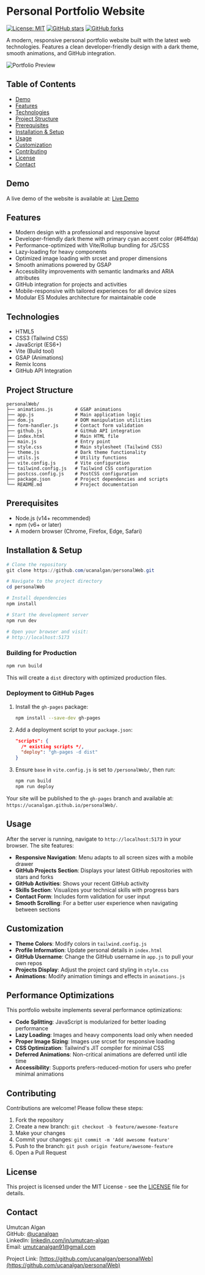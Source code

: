 # Personal Portfolio Website

[![License: MIT](https://img.shields.io/badge/License-MIT-yellow.svg)](LICENSE)
[![GitHub stars](https://img.shields.io/github/stars/ucanalgan/personalWeb?style=social)](https://github.com/ucanalgan/personalWeb/stargazers)
[![GitHub forks](https://img.shields.io/github/forks/ucanalgan/personalWeb?style=social)](https://github.com/ucanalgan/personalWeb/network/members)

A modern, responsive personal portfolio website built with the latest web technologies. Features a clean developer-friendly design with a dark theme, smooth animations, and GitHub integration.

![Portfolio Preview](https://raw.githubusercontent.com/ucanalgan/personalWeb/master/images/image.png)

## Table of Contents

- [Demo](#demo)
- [Features](#features)
- [Technologies](#technologies)
- [Project Structure](#project-structure)
- [Prerequisites](#prerequisites)
- [Installation & Setup](#installation--setup)
- [Usage](#usage)
- [Customization](#customization)
- [Contributing](#contributing)
- [License](#license)
- [Contact](#contact)

## Demo

A live demo of the website is available at: [Live Demo](https://ucanalgan.github.io/personalWeb)

## Features

- Modern design with a professional and responsive layout
- Developer-friendly dark theme with primary cyan accent color (#64ffda)
- Performance-optimized with Vite/Rollup bundling for JS/CSS
- Lazy-loading for heavy components
- Optimized image loading with srcset and proper dimensions
- Smooth animations powered by GSAP
- Accessibility improvements with semantic landmarks and ARIA attributes
- GitHub integration for projects and activities
- Mobile-responsive with tailored experiences for all device sizes
- Modular ES Modules architecture for maintainable code

## Technologies

- HTML5
- CSS3 (Tailwind CSS)
- JavaScript (ES6+)
- Vite (Build tool)
- GSAP (Animations)
- Remix Icons
- GitHub API Integration

## Project Structure

```
personalWeb/
├── animations.js        # GSAP animations
├── app.js               # Main application logic
├── dom.js               # DOM manipulation utilities
├── form-handler.js      # Contact form validation
├── github.js            # GitHub API integration
├── index.html           # Main HTML file
├── main.js              # Entry point
├── style.css            # Main stylesheet (Tailwind CSS)
├── theme.js             # Dark theme functionality
├── utils.js             # Utility functions
├── vite.config.js       # Vite configuration
├── tailwind.config.js   # Tailwind CSS configuration
├── postcss.config.js    # PostCSS configuration
├── package.json         # Project dependencies and scripts
└── README.md            # Project documentation
```

## Prerequisites

- Node.js (v14+ recommended)
- npm (v6+ or later)
- A modern browser (Chrome, Firefox, Edge, Safari)

## Installation & Setup

```powershell
# Clone the repository
git clone https://github.com/ucanalgan/personalWeb.git

# Navigate to the project directory
cd personalWeb

# Install dependencies
npm install

# Start the development server
npm run dev

# Open your browser and visit:
# http://localhost:5173
```

### Building for Production

```powershell
npm run build
```

This will create a `dist` directory with optimized production files.

### Deployment to GitHub Pages

1. Install the `gh-pages` package:

   ```bash
   npm install --save-dev gh-pages
   ```

2. Add a deployment script to your `package.json`:

   ```json
   "scripts": {
     /* existing scripts */,  
     "deploy": "gh-pages -d dist"
   }
   ```

3. Ensure `base` in `vite.config.js` is set to `/personalWeb/`, then run:

   ```bash
   npm run build
   npm run deploy
   ```

Your site will be published to the `gh-pages` branch and available at: `https://ucanalgan.github.io/personalWeb/`.

## Usage

After the server is running, navigate to `http://localhost:5173` in your browser. The site features:

- **Responsive Navigation**: Menu adapts to all screen sizes with a mobile drawer
- **GitHub Projects Section**: Displays your latest GitHub repositories with stars and forks
- **GitHub Activities**: Shows your recent GitHub activity
- **Skills Section**: Visualizes your technical skills with progress bars
- **Contact Form**: Includes form validation for user input
- **Smooth Scrolling**: For a better user experience when navigating between sections

## Customization

- **Theme Colors**: Modify colors in `tailwind.config.js`
- **Profile Information**: Update personal details in `index.html`
- **GitHub Username**: Change the GitHub username in `app.js` to pull your own repos
- **Projects Display**: Adjust the project card styling in `style.css`
- **Animations**: Modify animation timings and effects in `animations.js`

## Performance Optimizations

This portfolio website implements several performance optimizations:

- **Code Splitting**: JavaScript is modularized for better loading performance
- **Lazy Loading**: Images and heavy components load only when needed
- **Proper Image Sizing**: Images use srcset for responsive loading
- **CSS Optimization**: Tailwind's JIT compiler for minimal CSS
- **Deferred Animations**: Non-critical animations are deferred until idle time
- **Accessibility**: Supports prefers-reduced-motion for users who prefer minimal animations

## Contributing

Contributions are welcome! Please follow these steps:

1. Fork the repository
2. Create a new branch: `git checkout -b feature/awesome-feature`
3. Make your changes
4. Commit your changes: `git commit -m 'Add awesome feature'`
5. Push to the branch: `git push origin feature/awesome-feature`
6. Open a Pull Request

## License

This project is licensed under the MIT License - see the [LICENSE](LICENSE) file for details.

## Contact

Umutcan Algan  
GitHub: [@ucanalgan](https://github.com/ucanalgan)  
LinkedIn: [linkedin.com/in/umutcan-algan](https://www.linkedin.com/in/umutcan-algan/)  
Email: umutcanalgan91@gmail.com

Project Link: [https://github.com/ucanalgan/personalWeb](https://github.com/ucanalgan/personalWeb)